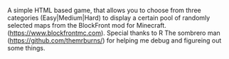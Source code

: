 A simple HTML based game, that allows you to choose from three categories (Easy|Medium|Hard) to display a certain pool of randomly selected maps from the BlockFront mod for Minecraft. (https://www.blockfrontmc.com).
Special thanks to R The sombrero man (https://github.com/themrburns/) for helping me debug and figureing out some things.

